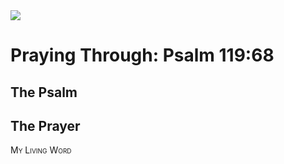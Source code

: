 <img class="intro-right" src="/images/art-paris-psalter.jpg">

<style>
  li {list-style-type: none;}
  p + ul {
    margin-top: -18px;
}
</style>

# Praying Through: Psalm 119:68

## The Psalm

## The Prayer

<div style="font-variant: small-caps;">
My Living Word
</div>
